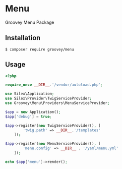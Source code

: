 # Menu

Groovey Menu Package

## Installation

    $ composer require groovey/menu

## Usage

```php
<?php

require_once __DIR__.'/vendor/autoload.php';

use Silex\Application;
use Silex\Provider\TwigServiceProvider;
use Groovey\Menu\Providers\MenuServiceProvider;

$app = new Application();
$app['debug'] = true;

$app->register(new TwigServiceProvider(), [
        'twig.path' => __DIR__.'/templates'
    ]);

$app->register(new MenuServiceProvider(), [
        'menu.config' => __DIR__ . '/yaml/menu.yml'
    ]);

echo $app['menu']->render();
```


